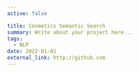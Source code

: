 ```yaml
---
active: false 

title: Cosmetics Semantic Search
summary: Write about your project here...
tags:
  - NLP
date: 2022-01-01
external_link: http://github.com
---
```

